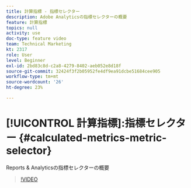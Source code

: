 ```yaml
---
title: 計算指標 - 指標セレクター
description: Adobe Analyticsの指標セレクターの概要
feature: 計算指標
topics: null
activity: use
doc-type: feature video
team: Technical Marketing
kt: 2317
role: User
level: Beginner
exl-id: 2bd83c8d-c2a8-4279-8402-aeb052e8d18f
source-git-commit: 32424f3f2b05952fe4df9ea91dcbe51684cee905
workflow-type: tm+mt
source-wordcount: '26'
ht-degree: 23%

---
```


# [!UICONTROL 計算指標]:指標セレクター {#calculated-metrics-metric-selector}

Reports &amp; Analyticsの指標セレクターの概要

>[!VIDEO](https://video.tv.adobe.com/v/25410/?quality=12)
